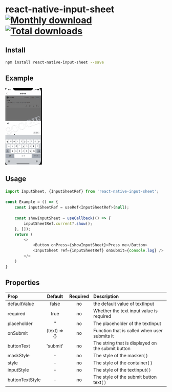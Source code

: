 # react-native-input-sheet [![Monthly download](https://img.shields.io/npm/dm/react-native-input-sheet.svg)](https://img.shields.io/npm/dm/react-native-input-sheet.svg) [![Total downloads](https://img.shields.io/npm/dt/react-native-input-sheet.svg)](https://img.shields.io/npm/dt/react-native-input-sheet.svg)

## Install

```bash
npm install react-native-input-sheet --save
```

## Example
![example](https://github.com/BooYeu/react-native-input-sheet/blob/main/example/example.gif?raw=true)

## Usage

```javascript
import InputSheet, {InputSheetRef} from 'react-native-input-sheet';

const Example = () => {
    const inputSheetRef = useRef<InputSheetRef>(null);

    const showInputSheet = useCallback(() => {
        inputSheetRef.current?.show();
    }, []);
    return (
        <>
            <Button onPress={showInputSheet}>Press me</Button>
            <InputSheet ref={inputSheetRef} onSubmit={console.log} />
        </>
    )
}
```

## Properties

| Prop            |   Default    | Required | Description                                       |
|:----------------|:------------:|:--------:|:--------------------------------------------------|
| defaultValue    |    false     |    no    | the default value of textInput                    |
| required        |     true     |    no    | Whether the text input value is required          |
| placeholder     |      ''      |    no    | The placeholder of the textInput                  |
| onSubmit        | (text) => {} |    no    | Function that is called when user submits it      |
| buttonText      |   'submit'   |    no    | The string that is displayed on the submit button |
| maskStyle       |      -       |    no    | The style of the masker( <View> )                 |
| style           |      -       |    no    | The style of the container( <View> )              |
| inputStyle      |      -       |    no    | The style of the textinput( <Text> )              |
| buttonTextStyle |      -       |    no    | The style of the submit button text( <Text> )     |
